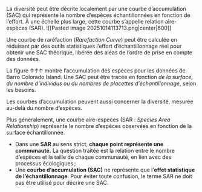 La diversité peut être décrite localement par une courbe d’accumulation (SAC) qui représente le nombre d’espèces échantillonnées en fonction de l’effort. À une échelle plus large, cette courbe s’appelle relation aire-espèces (SAR).
![[Pasted image 20251014113713.png|center|600]]

Une courbe de raréfaction (_Rarefaction Curve_) peut être calculée en réduisant par des outils statistiques l’effort d’échantillonnage réel pour obtenir une SAC théorique, libérée des aléas de l’ordre de prise en compte des données.

La figure ↑↑↑ montre l’accumulation des espèces pour les données de Barro Colorado Island. Une SAC peut être tracée en fonction *de la surface, du nombre d’individus ou du nombres de placettes d’échantillonnage*, selon les besoins.

Les courbes d’accumulation peuvent aussi concerner la diversité, mesurée au-delà du nombre d’espèces.

Plus généralement, une courbe aire-espèces (SAR : _Species Area Relationship_) représente le nombre d’espèces observées en fonction de la surface échantillonnée.

- Dans une **SAR** au sens strict, **chaque point représente une communauté.** La question traitée est la relation entre le nombre d’espèces et la taille de chaque communauté, en lien avec des processus écologiques ;
- Une **courbe d’accumulation (SAC)** ne représente que l’**effet statistique de l’échantillonnage**. Pour éviter toute confusion, le terme SAR ne doit pas être utilisé pour décrire une SAC.
